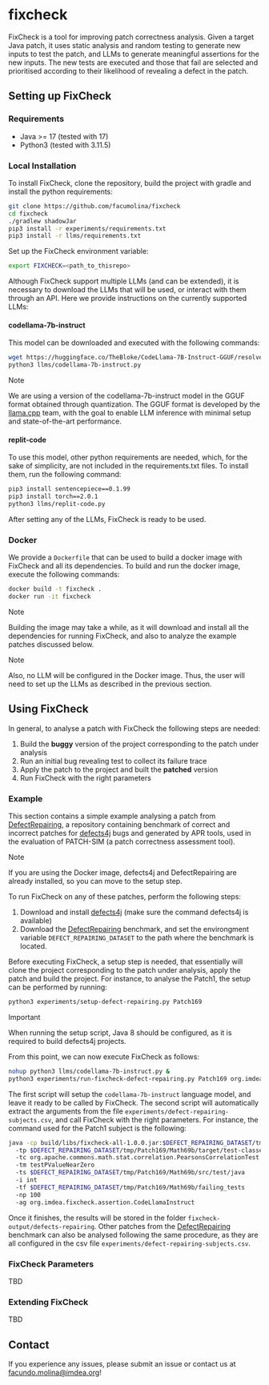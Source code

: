 # fixcheck
FixCheck is a tool for improving patch correctness analysis. 
Given a target Java patch, it uses static analysis and random testing to generate 
new inputs to test the patch, and LLMs to generate meaningful assertions for the new inputs. 
The new tests are executed and those that fail are selected and prioritised 
according to their likelihood of revealing a defect in the patch.

## Setting up FixCheck

### Requirements

- Java >= 17 (tested with 17)
- Python3 (tested with 3.11.5)

### Local Installation

To install FixCheck, clone the repository, build the project with gradle and install the python requirements:
```bash  
git clone https://github.com/facumolina/fixcheck
cd fixcheck
./gradlew shadowJar 
pip3 install -r experiments/requirements.txt
pip3 install -r llms/requirements.txt
```

Set up the FixCheck environment variable:
```bash  
export FIXCHECK=<path_to_thisrepo>
```

Although FixCheck support multiple LLMs (and can be extended), 
it is necessary to download the LLMs that will be used, or interact
with them through an API. Here we provide instructions on the currently 
supported LLMs:

#### codellama-7b-instruct 
This model can be downloaded and executed with the following commands:
```bash  
wget https://huggingface.co/TheBloke/CodeLlama-7B-Instruct-GGUF/resolve/main/codellama-7b-instruct.Q5_K_M.gguf -P llms/models/
python3 llms/codellama-7b-instruct.py
```
> [!Note]
> We are using a version of the codellama-7b-instruct model in the GGUF format 
> obtained through quantization. The GGUF format is developed 
> by the [llama.cpp](https://github.com/ggerganov/llama.cpp)
> team, with the goal to enable LLM inference with minimal 
> setup and state-of-the-art performance.


#### replit-code
To use this model, other python requirements are needed, which, 
for the sake of simplicity, are not included in the requirements.txt files. 
To install them, run the following command:
```bash
pip3 install sentencepiece==0.1.99
pip3 install torch==2.0.1
python3 llms/replit-code.py
```

After setting any of the LLMs, FixCheck is ready to be used.

### Docker

We provide a `Dockerfile` that can be used to build a docker image with 
FixCheck and all its dependencies. To build and run the docker image, 
execute the following commands:
```bash  
docker build -t fixcheck .
docker run -it fixcheck
```
> [!Note]
> Building the image may take a while, as it will download and install all the dependencies for running
> FixCheck, and also to analyze the example patches discussed below.

> [!Note]
> Also, no LLM will be configured in the Docker image.
> Thus, the user will need to set up the LLMs as described in the previous section.

## Using FixCheck

In general, to analyse a patch with FixCheck the following steps are needed:

1. Build the **buggy** version of the project corresponding to the patch under analysis
2. Run an initial bug revealing test to collect its failure trace
3. Apply the patch to the project and built the **patched** version
4. Run FixCheck with the right parameters

### Example

This section contains a simple example analysing a patch 
from [DefectRepairing](https://github.com/Ultimanecat/DefectRepairing), 
a repository containing benchmark of correct and incorrect patches 
for [defects4j](https://github.com/rjust/defects4j) bugs and generated by APR tools, 
used in the evaluation of PATCH-SIM 
(a patch correctness assessment tool).

> [!Note]
> If you are using the Docker image, defects4j and DefectRepairing are already installed, 
> so you can move to the setup step.

To run FixCheck on any of these patches, perform the following steps:

1. Download and install [defects4j](https://github.com/rjust/defects4j) (make sure the command defects4j is available)
2. Download the [DefectRepairing](https://github.com/Ultimanecat/DefectRepairing) benchmark, and set the environgment variable `DEFECT_REPAIRING_DATASET` to the path where the benchmark is located.

Before executing FixCheck, a setup step is needed, that essentially will 
clone the project corresponding to the patch under analysis, 
apply the patch and build the project. 
For instance, to analyse the Patch1, the setup can be performed by running:
```bash  
python3 experiments/setup-defect-repairing.py Patch169
```
> [!IMPORTANT]
> When running the setup script, Java 8 should be configured, as it is required to build defects4j projects.

From this point, we can now execute FixCheck as follows:
```bash
nohup python3 llms/codellama-7b-instruct.py &
python3 experiments/run-fixcheck-defect-repairing.py Patch169 org.imdea.fixcheck.assertion.CodeLlamaInstruct
```
The first script will setup the `codellama-7b-instruct` language model, and leave it ready to be called by FixCheck. 
The second script will automatically extract the arguments 
from the file `experiments/defect-repairing-subjects.csv`, and call FixCheck 
with the right parameters. For instance, the command used for the Patch1 
subject is the following:
```bash  
java -cp build/libs/fixcheck-all-1.0.0.jar:$DEFECT_REPAIRING_DATASET/tmp/Patch169/Math69b/target/classes:$DEFECT_REPAIRING_DATASET/tmp/Patch169/Math69b/target/test-classes org.imdea.fixcheck.FixCheck 
  -tp $DEFECT_REPAIRING_DATASET/tmp/Patch169/Math69b/target/test-classes
  -tc org.apache.commons.math.stat.correlation.PearsonsCorrelationTest
  -tm testPValueNearZero 
  -ts $DEFECT_REPAIRING_DATASET/tmp/Patch169/Math69b/src/test/java 
  -i int
  -tf $DEFECT_REPAIRING_DATASET/tmp/Patch169/Math69b/failing_tests 
  -np 100 
  -ag org.imdea.fixcheck.assertion.CodeLlamaInstruct
```

Once it finishes, the results will be stored in the folder `fixcheck-output/defects-repairing`.
Other patches from the [DefectRepairing](https://github.com/Ultimanecat/DefectRepairing) benchmark can also be analysed following the same procedure, as they are all configured in the csv file `experiments/defect-repairing-subjects.csv`.

### FixCheck Parameters
TBD

### Extending FixCheck
TBD

## Contact
If you experience any issues, please submit an issue or contact us at facundo.molina@imdea.org!



